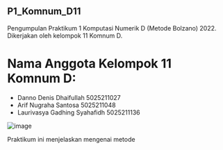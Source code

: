 ## P1_Komnum_D11
 Pengumpulan Praktikum 1 Komputasi Numerik D (Metode Bolzano) 2022. Dikerjakan oleh kelompok 11 Komnum D.

# Nama Anggota Kelompok 11 Komnum D:
  * Danno Denis Dhaifullah        5025211027
  * Arif Nugraha Santosa          5025211048
  * Laurivasya Gadhing Syahafidh	5025211136

![image](https://user-images.githubusercontent.com/112613803/197846828-1b781579-f34a-4863-a8fb-e01218616e5a.png)

Praktikum ini menjelaskan mengenai metode 

